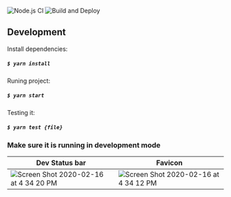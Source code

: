 ![Node.js CI](https://github.com/mateus/journey/workflows/Node.js%20CI/badge.svg)
![Build and Deploy](https://github.com/mateus/journey/workflows/Build%20and%20Deploy/badge.svg)

## Development

Install dependencies:

##### `$ yarn install`

Runing project:

##### `$ yarn start`

Testing it:

##### `$ yarn test {file}`

### Make sure it is running in development mode

| Dev Status bar   |      Favicon      | 
|----------|------|
| ![Screen Shot 2020-02-16 at 4 34 20 PM](https://user-images.githubusercontent.com/2091116/74613186-36c20900-50da-11ea-9f56-244fdfe24f01.png) |  ![Screen Shot 2020-02-16 at 4 34 12 PM](https://user-images.githubusercontent.com/2091116/74613188-375a9f80-50da-11ea-9ea8-4d208477aa5a.png) |


